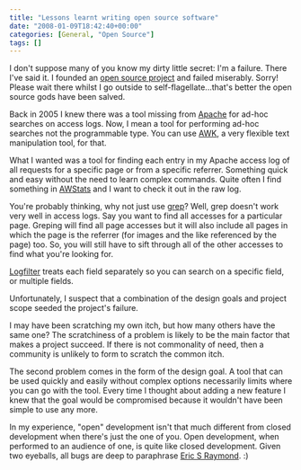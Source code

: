 ```yaml
---
title: "Lessons learnt writing open source software"
date: "2008-01-09T18:42:40+00:00"
categories: [General, "Open Source"]
tags: []
---
```


I don't suppose many of you know my dirty little secret: I'm a failure. There I've said it. I founded an <a href="http://www.logfilter.org/">open source project</a> and failed miserably. Sorry! Please wait there whilst I go outside to self-flagellate...that's better the open source gods have been salved.

Back in 2005 I knew there was a tool missing from <a href="http://www.apache.org/">Apache</a> for ad-hoc searches on access logs. Now, I mean a tool for performing ad-hoc searches not the programmable type. You can use <a href="http://www.gnu.org/software/gawk/manual/gawk.html">AWK</a>, a very flexible text manipulation tool, for that.

What I wanted was a tool for finding each entry in my Apache access log of all requests for a specific page or from a specific referrer. Something quick and easy without the need to learn complex commands. Quite often I find something in <a href="http://awstats.sourceforge.net/">AWStats</a> and I want to check it out in the raw log.

You're probably thinking, why not just use <a href="http://www.gnu.org/software/grep/">grep</a>? Well, grep doesn't work very well in access logs. Say you want to find all accesses for a particular page. Greping will find all page accesses but it will also include all pages in which the page is the referrer (for images and the like referenced by the page) too. So, you will still have to sift through all of the other accesses to find what you're looking for.

<a href="http://www.logfilter.org/">Logfilter</a> treats each field separately so you can search on a specific field, or multiple fields.

Unfortunately, I suspect that a combination of the design goals and project scope seeded the project's failure.

I may have been scratching my own itch, but how many others have the same one? The scratchiness of a problem is likely to be the main factor that makes a project succeed. If there is not commonality of need, then a community is unlikely to form to scratch the common itch.

The second problem comes in the form of the design goal. A tool that can be used quickly and easily without complex options necessarily limits where you can go with the tool. Every time I thought about adding a new feature I knew that the goal would be compromised because it wouldn't have been simple to use any more.

In my experience, "open" development isn't that much different from closed development when there's just the one of you. Open development, when performed to an audience of one, is quite like closed development. Given two eyeballs, all bugs are deep to paraphrase <a href="http://www.ibiblio.org/esrblog/">Eric S Raymond</a>. :)

